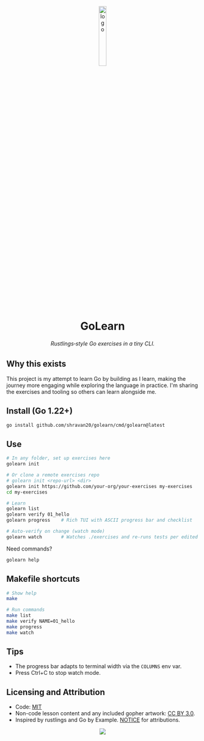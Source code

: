 <p align="center">
    <img align="center" width="20%" src="https://dev-to-uploads.s3.amazonaws.com/uploads/articles/93hg76euzrulrc59x36s.png" alt="logo"/>
    <h1 align="center">GoLearn</h1>
    <h6 align="center">Rustlings‑style Go exercises in a tiny CLI.</h6>
</p>

## Why this exists

This project is my attempt to learn Go by building as I learn, making the journey more engaging while exploring the language in practice. I'm sharing the exercises and tooling so others can learn alongside me.

## Install (Go 1.22+)

```bash
go install github.com/shravan20/golearn/cmd/golearn@latest
```

## Use

```bash
# In any folder, set up exercises here
golearn init

# Or clone a remote exercises repo
# golearn init <repo-url> <dir>
golearn init https://github.com/your-org/your-exercises my-exercises
cd my-exercises

# Learn
golearn list
golearn verify 01_hello
golearn progress    # Rich TUI with ASCII progress bar and checklist

# Auto-verify on change (watch mode)
golearn watch       # Watches ./exercises and re-runs tests per edited exercise
```

Need commands?

```bash
golearn help
```

## Makefile shortcuts

```bash
# Show help
make

# Run commands
make list
make verify NAME=01_hello
make progress
make watch
```

## Tips

- The progress bar adapts to terminal width via the `COLUMNS` env var.
- Press Ctrl+C to stop watch mode.

## Licensing and Attribution

- Code: [MIT](./LICENSE)
- Non-code lesson content and any included gopher artwork: [CC BY 3.0](./CONTENT_LICENSE).
- Inspired by rustlings and Go by Example. [NOTICE](./NOTICE) for attributions.

<div align="center">
    <img src="https://img.shields.io/badge/Built%20with%20%E2%9D%A4%EF%B8%8F-for%20learning%20and%20knowledge%20sharing-blueviolet"/>
</div>
